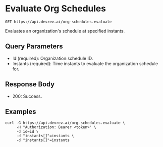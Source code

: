 # Evaluate Org Schedules

```http
GET https://api.devrev.ai/org-schedules.evaluate
```

Evaluates an organization's schedule at specified instants.



## Query Parameters

- Id (required): Organization schedule ID.
- Instants (required): Time instants to evaluate the organization schedule for.

## Response Body

- 200: Success.

## Examples

```shell
curl -G https://api.devrev.ai/org-schedules.evaluate \
     -H "Authorization: Bearer <token>" \
     -d id=id \
     -d "instants[]"=instants \
     -d "instants[]"=instants
```